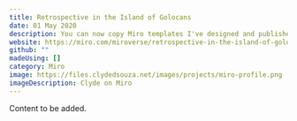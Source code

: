 ```yaml
---
title: Retrospective in the Island of Golocans
date: 01 May 2020
description: You can now copy Miro templates I've designed and published to Miroverse. Check out some cool templates readily available for you to use.
website: https://miro.com/miroverse/retrospective-in-the-island-of-golocans/
github: ""
madeUsing: []
category: Miro
image: https://files.clydedsouza.net/images/projects/miro-profile.png
imageDescription: Clyde on Miro
---
```


Content to be added.

